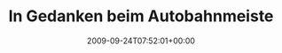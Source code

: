 ---
retweeted: false
source: <a href="http://twitter.com" rel="nofollow">Twitter Web Client</a>
entities:
  hashtags: []
  symbols: []
  user_mentions: []
  urls: []
display_text_range:
- '0'
- '136'
favorite_count: '0'
id_str: '4337284746'
truncated: false
retweet_count: '0'
id: '4337284746'
created_at: Thu Sep 24 07:52:01 +0000 2009
favorited: false
full_text: In Gedanken beim Autobahnmeisterei-Mitbewohner, der baut gerade Fundamente
  auf der A38 - also hört auf über eure Büros zu schimpfen! ;-)
lang: de
tags:
- pesos:twitter
date: '2009-09-24T07:52:01+00:00'
src: https://twitter.com/bascht/status/4337284746
original_url: https://twitter.com/bascht/status/4337284746
type: twitter_tweet
text: In Gedanken beim Autobahnmeisterei-Mitbewohner, der baut gerade Fundamente auf
  der A38 - also hört auf über eure Büros zu schimpfen! ;-)
title: In Gedanken beim Autobahnmeiste

---